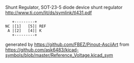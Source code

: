 Shunt Regulator, SOT-23-5
diode device shunt regulator
http://www.ti.com/lit/ds/symlink/tl431.pdf


	   +---------+
	NC |[1]   [5]| REF
	 A |[2]   [4]| K
	   +---------+


generated by https://github.com/FBEZ/Pinout-AsciiArt from https://github.com/ask6483/kicad-symbols/blob/master/Reference_Voltage.kicad_sym